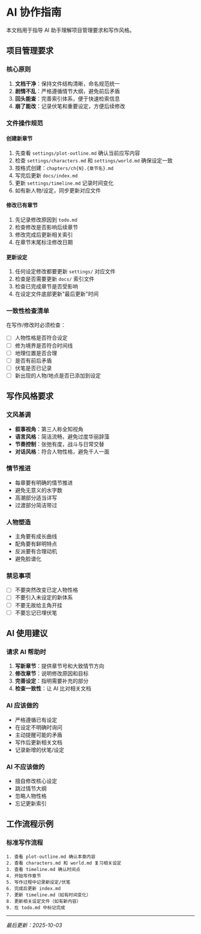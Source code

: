 # AI 协作指南

本文档用于指导 AI 助手理解项目管理要求和写作风格。

## 项目管理要求

### 核心原则
1. **文档干净**：保持文件结构清晰，命名规范统一
2. **剧情不乱**：严格遵循情节大纲，避免前后矛盾
3. **回头能查**：完善索引体系，便于快速检索信息
4. **崩了能改**：记录伏笔和重要设定，方便后续修改

### 文件操作规范

#### 创建新章节
1. 先查看 `settings/plot-outline.md` 确认当前应写内容
2. 检查 `settings/characters.md` 和 `settings/world.md` 确保设定一致
3. 按格式创建：`chapters/ch{N}.{章节名}.md`
4. 写完后更新 `docs/index.md`
5. 更新 `settings/timeline.md` 记录时间变化
6. 如有新人物/设定，同步更新对应文件

#### 修改已有章节
1. 先记录修改原因到 `todo.md`
2. 检查修改是否影响后续章节
3. 修改完成后更新相关索引
4. 在章节末尾标注修改日期

#### 更新设定
1. 任何设定修改都要更新 `settings/` 对应文件
2. 检查是否需要更新 `docs/` 索引文件
3. 检查已完成章节是否受影响
4. 在设定文件底部更新"最后更新"时间

### 一致性检查清单
在写作/修改时必须检查：
- [ ] 人物性格是否符合设定
- [ ] 修为境界是否符合时间线
- [ ] 地理位置是否合理
- [ ] 是否有前后矛盾
- [ ] 伏笔是否已记录
- [ ] 新出现的人物/地点是否已添加到设定

## 写作风格要求

### 文风基调
<!-- 在此填写期望的写作风格，例如： -->
- **叙事视角**：第三人称全知视角
- **语言风格**：简洁流畅，避免过度华丽辞藻
- **节奏控制**：张弛有度，战斗与日常交替
- **对话风格**：符合人物性格，避免千人一面

### 情节推进
- 每章要有明确的情节推进
- 避免无意义的水字数
- 高潮部分适当详写
- 过渡部分简洁带过

### 人物塑造
- 主角要有成长曲线
- 配角要有鲜明特点
- 反派要有合理动机
- 避免脸谱化

### 禁忌事项
<!-- 写作中应该避免的内容 -->
- [ ] 不要突然改变已定人物性格
- [ ] 不要引入未设定的新体系
- [ ] 不要无故给主角开挂
- [ ] 不要忘记已埋伏笔

## AI 使用建议

### 请求 AI 帮助时
1. **写新章节**：提供章节号和大致情节方向
2. **修改章节**：说明修改原因和目标
3. **完善设定**：指明需要补充的部分
4. **检查一致性**：让 AI 比对相关文档

### AI 应该做的
- 严格遵循已有设定
- 在设定不明确时询问
- 主动提醒可能的矛盾
- 写作后更新相关文档
- 记录新增的伏笔/设定

### AI 不应该做的
- 擅自修改核心设定
- 跳过情节大纲
- 忽略人物性格
- 忘记更新索引

## 工作流程示例

### 标准写作流程
```
1. 查看 plot-outline.md 确认本章内容
2. 查看 characters.md 和 world.md 复习相关设定
3. 查看 timeline.md 确认时间点
4. 开始写作章节
5. 写作过程中记录新设定/伏笔
6. 完成后更新 index.md
7. 更新 timeline.md（如有时间变化）
8. 更新相关设定文件（如有新内容）
9. 在 todo.md 中标记完成
```

---
*最后更新：2025-10-03*
